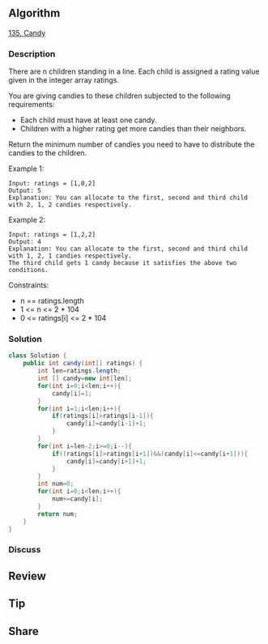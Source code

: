 ## Algorithm

[135. Candy](https://leetcode.com/problems/candy/)

### Description

There are n children standing in a line. Each child is assigned a rating value given in the integer array ratings.

You are giving candies to these children subjected to the following requirements:

- Each child must have at least one candy.
- Children with a higher rating get more candies than their neighbors.

Return the minimum number of candies you need to have to distribute the candies to the children.


Example 1:

```
Input: ratings = [1,0,2]
Output: 5
Explanation: You can allocate to the first, second and third child with 2, 1, 2 candies respectively.
```

Example 2:

```
Input: ratings = [1,2,2]
Output: 4
Explanation: You can allocate to the first, second and third child with 1, 2, 1 candies respectively.
The third child gets 1 candy because it satisfies the above two conditions.
```

Constraints:

- n == ratings.length
- 1 <= n <= 2 * 104
- 0 <= ratings[i] <= 2 * 104

### Solution

```java
class Solution {
    public int candy(int[] ratings) {
        int len=ratings.length;
        int [] candy=new int[len];
        for(int i=0;i<len;i++){
            candy[i]=1;
        }
        for(int i=1;i<len;i++){
            if(ratings[i]>ratings[i-1]){
                candy[i]=candy[i-1]+1;
            }
        }
        for(int i=len-2;i>=0;i--){
            if((ratings[i]>ratings[i+1])&&(candy[i]<=candy[i+1])){
                candy[i]=candy[i+1]+1;   
            }
        }
        int num=0;
        for(int i=0;i<len;i++){
            num+=candy[i];
        }
        return num;
    }
}
```

### Discuss

## Review


## Tip


## Share
